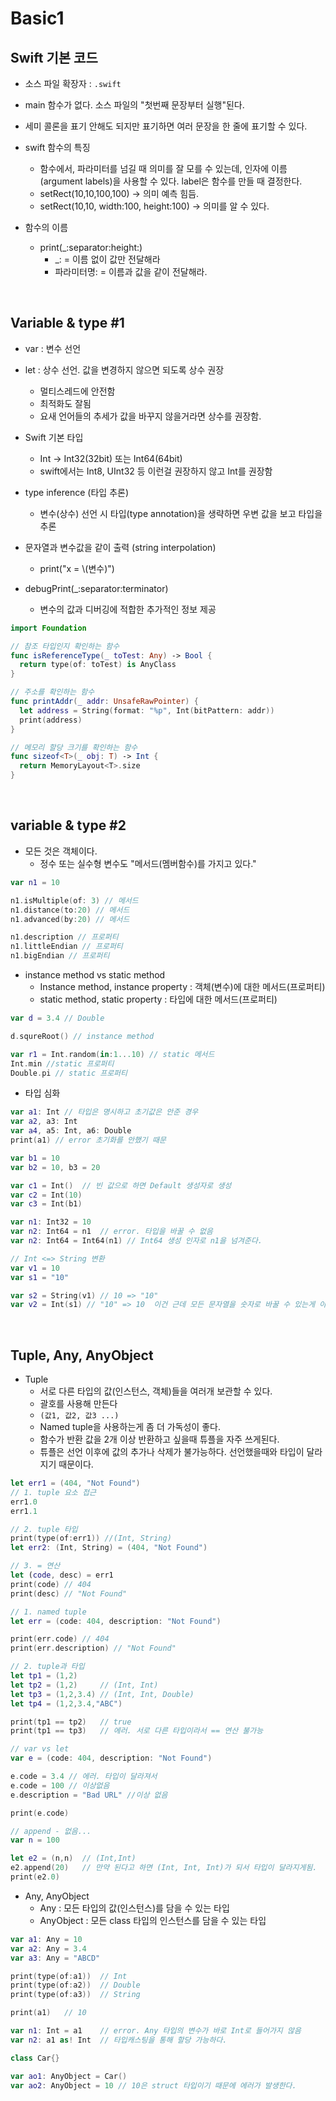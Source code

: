# Basic1

## Swift 기본 코드

- 소스 파일 확장자 : `.swift`
- main 함수가 없다. 소스 파일의 "첫번째 문장부터 실행"된다.

- 세미 콜론을 표기 안해도 되지만 표기하면 여러 문장을 한 줄에 표기할 수 있다.

- swift 함수의 특징
  - 함수에서, 파라미터를 넘길 때 의미를 잘 모를 수 있는데, 인자에 이름(argument labels)을 사용할 수 있다. label은 함수를 만들 때 결정한다.
  - setRect(10,10,100,100) -> 의미 예측 힘듬.
  - setRect(10,10, width:100, height:100) -> 의미를 알 수 있다.
- 함수의 이름
  - print(_:separator:height:)
    - _: = 이름 없이 값만 전달해라
    - 파라미터명: = 이름과 값을 같이 전달해라.

<br>

## Variable & type #1

- var : 변수 선언
- let : 상수 선언. 값을 변경하지 않으면 되도록 상수 권장
  - 멀티스레드에 안전함
  - 최적화도 잘됨
  - 요새 언어들의 추세가 값을 바꾸지 않을거라면 상수를 권장함.
- Swift 기본 타입
  - Int -> Int32(32bit) 또는 Int64(64bit)
  - swift에서는 Int8, UInt32 등 이런걸 권장하지 않고 Int를 권장함

- type inference (타입 추론)
  - 변수(상수) 선언 시 타입(type annotation)을 생략하면 우변 값을 보고 타입을 추론
- 문자열과 변수값을 같이 출력 (string interpolation)
  - print("x = \\(변수)")

- debugPrint(_:separator:terminator)
  - 변수의 값과 디버깅에 적합한 추가적인 정보 제공

```swift
import Foundation

// 참조 타입인지 확인하는 함수
func isReferenceType(_ toTest: Any) -> Bool {
  return type(of: toTest) is AnyClass
}

// 주소를 확인하는 함수
func printAddr(_ addr: UnsafeRawPointer) {
  let address = String(format: "%p", Int(bitPattern: addr))
  print(address)
}

// 메모리 할당 크기를 확인하는 함수
func sizeof<T>(_ obj: T) -> Int {
  return MemoryLayout<T>.size
}


```

<br>

## variable & type #2

- 모든 것은 객체이다.
  - 정수 또는 실수형 변수도 "메서드(멤버함수)를 가지고 있다."

```swift
var n1 = 10

n1.isMultiple(of: 3) // 메서드
n1.distance(to:20) // 메서드
n1.advanced(by:20) // 메서드

n1.description // 프로퍼티
n1.littleEndian // 프로퍼티
n1.bigEndian // 프로퍼티
```

- instance method vs static method
  - Instance method, instance property : 객체(변수)에 대한 메서드(프로퍼티)
  - static method, static property : 타입에 대한 메서드(프로퍼티)

``` swift
var d = 3.4	// Double

d.squreRoot() // instance method

var r1 = Int.random(in:1...10) // static 메서드
Int.min //static 프로퍼티
Double.pi // static 프로퍼티

```

- 타입 심화

```swift
var a1: Int // 타입은 명시하고 초기값은 안준 경우
var a2, a3: Int
var a4, a5: Int, a6: Double
print(a1) // error 초기화를 안했기 때문

var b1 = 10
var b2 = 10, b3 = 20

var c1 = Int()	// 빈 값으로 하면 Default 생성자로 생성
var c2 = Int(10)
var c3 = Int(b1)

var n1: Int32 = 10
var n2: Int64 = n1	// error. 타입을 바꿀 수 없음
var n2: Int64 = Int64(n1) // Int64 생성 인자로 n1을 넘겨준다.

// Int <=> String 변환
var v1 = 10
var s1 = "10"

var s2 = String(v1) // 10 => "10"
var v2 = Int(s1) // "10" => 10	이건 근데 모든 문자열을 숫자로 바꿀 수 있는게 아니기 때문에 type이 Optional이다. "항상 성공하는게 아니다"
```

<br>

## Tuple, Any, AnyObject

- Tuple
  - 서로 다른 타입의 값(인스턴스, 객체)들을 여러개 보관할 수 있다.
  - 괄호를 사용해 만든다
  - `(값1, 값2, 값3 ...)`
  - Named tuple을 사용하는게 좀 더 가독성이 좋다.
  - 함수가 반환 값을 2개 이상 반환하고 싶을때 튜플을 자주 쓰게된다.
  - 튜플은 선언 이후에 값의 추가나 삭제가 불가능하다. 선언했을때와 타입이 달라지기 때문이다.

```swift
let err1 = (404, "Not Found")
// 1. tuple 요소 접근
err1.0
err1.1

// 2. tuple 타입
print(type(of:err1)) //(Int, String)
let err2: (Int, String) = (404, "Not Found")

// 3. = 연산
let (code, desc) = err1
print(code) // 404
print(desc) // "Not Found"

```

```swift
// 1. named tuple
let err = (code: 404, description: "Not Found")

print(err.code) // 404
print(err.description) // "Not Found"

// 2. tuple과 타입
let tp1 = (1,2)		
let tp2 = (1,2)		// (Int, Int)
let tp3 = (1,2,3.4)	// (Int, Int, Double)
let tp4 = (1,2,3.4,"ABC")

print(tp1 == tp2)	// true
print(tp1 == tp3)	// 에러. 서로 다른 타입이라서 == 연산 불가능
```

```swift
// var vs let
var e = (code: 404, description: "Not Found")

e.code = 3.4 // 에러. 타입이 달라져서
e.code = 100 // 이상없음
e.description = "Bad URL" //이상 없음

print(e.code)

// append - 없음...
var n = 100

let e2 = (n,n)	// (Int,Int)
e2.append(20)	// 만약 된다고 하면 (Int, Int, Int)가 되서 타입이 달라지게됨.
print(e2.0)

```

- Any, AnyObject
  - Any : 모든 타입의 값(인스턴스)를 담을 수 있는 타입
  - AnyObject : 모든 class 타입의 인스턴스를 담을 수 있는 타입

```swift
var a1: Any = 10
var a2: Any = 3.4
var a3: Any = "ABCD"

print(type(of:a1))	// Int
print(type(of:a2))	// Double
print(type(of:a3))	// String

print(a1)	// 10

var n1: Int = a1	// error. Any 타입의 변수가 바로 Int로 들어가지 않음
var n2: a1 as! Int	// 타입캐스팅을 통해 할당 가능하다.

class Car{}

var ao1: AnyObject = Car()
var ao2: AnyObject = 10	// 10은 struct 타입이기 때문에 에러가 발생한다.

```

